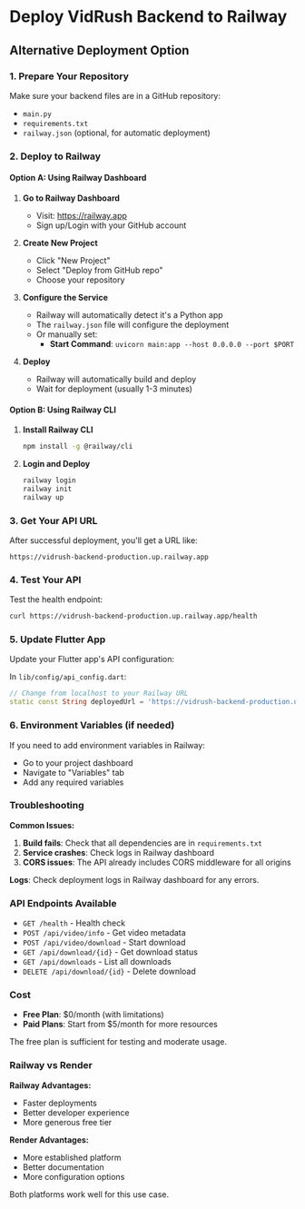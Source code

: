# Deploy VidRush Backend to Railway

## Alternative Deployment Option

### 1. Prepare Your Repository
Make sure your backend files are in a GitHub repository:
- `main.py`
- `requirements.txt`
- `railway.json` (optional, for automatic deployment)

### 2. Deploy to Railway

#### Option A: Using Railway Dashboard

1. **Go to Railway Dashboard**
   - Visit: https://railway.app
   - Sign up/Login with your GitHub account

2. **Create New Project**
   - Click "New Project"
   - Select "Deploy from GitHub repo"
   - Choose your repository

3. **Configure the Service**
   - Railway will automatically detect it's a Python app
   - The `railway.json` file will configure the deployment
   - Or manually set:
     - **Start Command**: `uvicorn main:app --host 0.0.0.0 --port $PORT`

4. **Deploy**
   - Railway will automatically build and deploy
   - Wait for deployment (usually 1-3 minutes)

#### Option B: Using Railway CLI

1. **Install Railway CLI**
   ```bash
   npm install -g @railway/cli
   ```

2. **Login and Deploy**
   ```bash
   railway login
   railway init
   railway up
   ```

### 3. Get Your API URL

After successful deployment, you'll get a URL like:
```
https://vidrush-backend-production.up.railway.app
```

### 4. Test Your API

Test the health endpoint:
```bash
curl https://vidrush-backend-production.up.railway.app/health
```

### 5. Update Flutter App

Update your Flutter app's API configuration:

In `lib/config/api_config.dart`:
```dart
// Change from localhost to your Railway URL
static const String deployedUrl = 'https://vidrush-backend-production.up.railway.app';
```

### 6. Environment Variables (if needed)

If you need to add environment variables in Railway:
- Go to your project dashboard
- Navigate to "Variables" tab
- Add any required variables

### Troubleshooting

**Common Issues:**
1. **Build fails**: Check that all dependencies are in `requirements.txt`
2. **Service crashes**: Check logs in Railway dashboard
3. **CORS issues**: The API already includes CORS middleware for all origins

**Logs**: Check deployment logs in Railway dashboard for any errors.

### API Endpoints Available

- `GET /health` - Health check
- `POST /api/video/info` - Get video metadata
- `POST /api/video/download` - Start download
- `GET /api/download/{id}` - Get download status
- `GET /api/downloads` - List all downloads
- `DELETE /api/download/{id}` - Delete download

### Cost

- **Free Plan**: $0/month (with limitations)
- **Paid Plans**: Start from $5/month for more resources

The free plan is sufficient for testing and moderate usage.

### Railway vs Render

**Railway Advantages:**
- Faster deployments
- Better developer experience
- More generous free tier

**Render Advantages:**
- More established platform
- Better documentation
- More configuration options

Both platforms work well for this use case. 